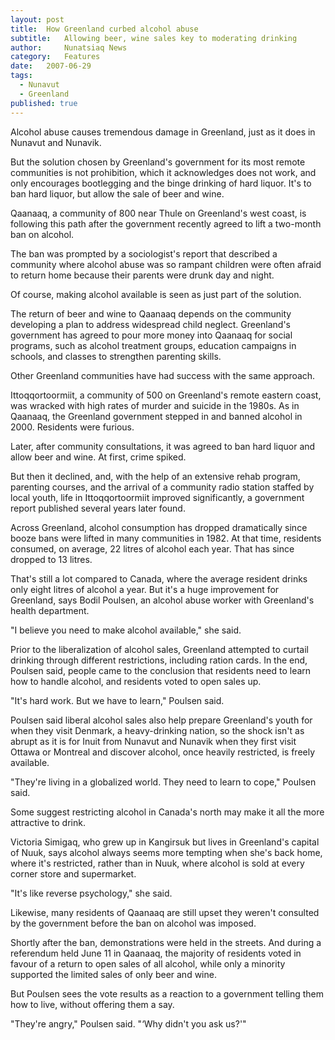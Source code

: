 ```yaml
---
layout:	post
title:	How Greenland curbed alcohol abuse
subtitle:	Allowing beer, wine sales key to moderating drinking
author:     Nunatsiaq News
category:	Features
date:	2007-06-29
tags: 
  - Nunavut
  - Greenland
published: true
---
```


Alcohol abuse causes tremendous damage in Greenland, just as it does in Nunavut and Nunavik.

But the solution chosen by Greenland's government for its most remote communities is not prohibition, which it acknowledges does not work, and only encourages bootlegging and the binge drinking of hard liquor. It's to ban hard liquor, but allow the sale of beer and wine. <!-- BREAK -->

Qaanaaq, a community of 800 near Thule on Greenland's west coast, is following this path after the government recently agreed to lift a two-month ban on alcohol.

The ban was prompted by a sociologist's report that described a community where alcohol abuse was so rampant children were often afraid to return home because their parents were drunk day and night.

Of course, making alcohol available is seen as just part of the solution.

The return of beer and wine to Qaanaaq depends on the community developing a plan to address widespread child neglect. Greenland's government has agreed to pour more money into Qaanaaq for social programs, such as alcohol treatment groups, education campaigns in schools, and classes to strengthen parenting skills.

Other Greenland communities have had success with the same approach.

Ittoqqortoormiit, a community of 500 on Greenland's remote eastern coast, was wracked with high rates of murder and suicide in the 1980s. As in Qaanaaq, the Greenland government stepped in and banned alcohol in 2000. Residents were furious.

Later, after community consultations, it was agreed to ban hard liquor and allow beer and wine. At first, crime spiked.

But then it declined, and, with the help of an extensive rehab program, parenting courses, and the arrival of a community radio station staffed by local youth, life in Ittoqqortoormiit improved significantly, a government report published several years later found.

Across Greenland, alcohol consumption has dropped dramatically since booze bans were lifted in many communities in 1982. At that time, residents consumed, on average, 22 litres of alcohol each year. That has since dropped to 13 litres.

That's still a lot compared to Canada, where the average resident drinks only eight litres of alcohol a year. But it's a huge improvement for Greenland, says Bodil Poulsen, an alcohol abuse worker with Greenland's health department.

"I believe you need to make alcohol available," she said.

Prior to the liberalization of alcohol sales, Greenland attempted to curtail drinking through different restrictions, including ration cards. In the end, Poulsen said, people came to the conclusion that residents need to learn how to handle alcohol, and residents voted to open sales up.

"It's hard work. But we have to learn," Poulsen said.

Poulsen said liberal alcohol sales also help prepare Greenland's youth for when they visit Denmark, a heavy-drinking nation, so the shock isn't as abrupt as it is for Inuit from Nunavut and Nunavik when they first visit Ottawa or Montreal and discover alcohol, once heavily restricted, is freely available.

"They're living in a globalized world. They need to learn to cope," Poulsen said.

Some suggest restricting alcohol in Canada's north may make it all the more attractive to drink.

Victoria Simigaq, who grew up in Kangirsuk but lives in Greenland's capital of Nuuk, says alcohol always seems more tempting when she's back home, where it's restricted, rather than in Nuuk, where alcohol is sold at every corner store and supermarket.

"It's like reverse psychology," she said.

Likewise, many residents of Qaanaaq are still upset they weren't consulted by the government before the ban on alcohol was imposed.

Shortly after the ban, demonstrations were held in the streets. And during a referendum held June 11 in Qaanaaq, the majority of residents voted in favour of a return to open sales of all alcohol, while only a minority supported the limited sales of only beer and wine.

But Poulsen sees the vote results as a reaction to a government telling them how to live, without offering them a say.

"They're angry," Poulsen said. "‘Why didn't you ask us?'"